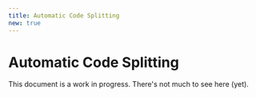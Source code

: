 ```yaml
---
title: Automatic Code Splitting
new: true
---
```


# Automatic Code Splitting

<docs-warning>
  This document is a work in progress. There's not much to see here (yet).
</docs-warning>
